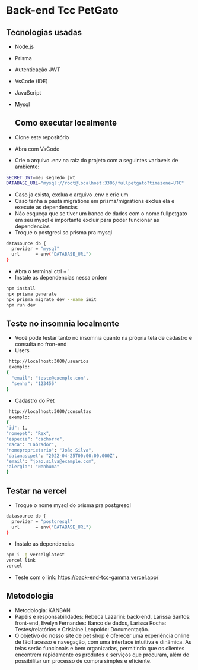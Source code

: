 # Back-end Tcc PetGato

## Tecnologias usadas

- Node.js
- Prisma
- Autenticação JWT
- VsCode (IDE)
- JavaScript
- Mysql

  ## Como executar localmente
- Clone este repositório
- Abra com VsCode
- Crie o arquivo .env na raiz do projeto com a seguintes variaveis de ambiente:
````bash
SECRET_JWT=meu_segredo_jwt
DATABASE_URL="mysql://root@localhost:3306/fullpetgato?timezone=UTC"
````
- Caso ja exista, exclua o arquivo .env e crie um
- Caso tenha a pasta migrations em prisma/migrations exclua ela e execute as dependencias
- Não esqueça que se tiver um banco de dados com o nome fullpetgato em seu mysql é importante excluir para poder funcionar as dependencias
- Troque o postgresl so prisma pra mysql 
```bash
datasource db {
  provider = "mysql"
  url      = env("DATABASE_URL")
}
```
- Abra o terminal ctrl + '
- Instale as dependencias nessa ordem
```bash
npm install
npx prisma generate
npx prisma migrate dev --name init
npm run dev
```

## Teste no insomnia localmente
- Você pode testar tanto no insomnia quanto na própria tela de cadastro e consulta no fron-end
- Users
```bash
 http://localhost:3000/usuarios
 exemplo:
{
  "email": "teste@exemplo.com",
  "senha": "123456"
}
```

- Cadastro do Pet
```bash
 http://localhost:3000/consultas
 exemplo:
{
"id": 1,
"nomepet": "Rex",
"especie": "cachorro",
"raca": "Labrador",
"nomeproprietario": "João Silva",
"datanascpet": "2022-04-25T00:00:00.000Z",
"email": "joao.silva@example.com",
"alergia": "Nenhuma"
}
```

## Testar na vercel
- Troque o nome mysql do prisma pra postgresql
```bash
datasource db {
  provider = "postgresql"
  url      = env("DATABASE_URL")
}
```
- Instale as dependencias
```bash
npm i -g vercel@latest
vercel link
vercel
```
- Teste com o link: https://back-end-tcc-gamma.vercel.app/

## Metodologia
- Metodologia: KANBAN
- Papéis e responsabilidades: Rebeca Lazarini: back-end, Larissa Santos: front-end, Evelyn Fernandes: Banco de dados, Larissa Rocha: Testes/relatórios e Crislaine Leopoldo: Documentação.
- O objetivo do nosso site de pet shop é oferecer uma experiência online de fácil acesso e navegação, com uma interface intuitiva e dinâmica. As telas serão funcionais e bem organizadas, permitindo que os clientes encontrem rapidamente os produtos e serviços que procuram, além de possibilitar um processo de compra simples e eficiente.